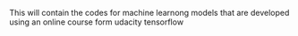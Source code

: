 This will contain the codes for machine learnong models that are developed using an online course form udacity tensorflow

